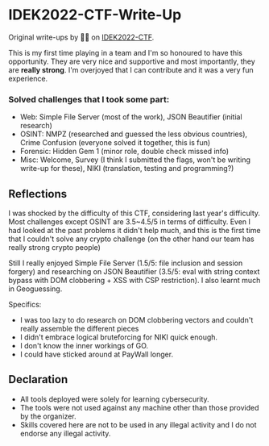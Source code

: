 # IDEK2022-CTF-Write-Up

Original write-ups by :raccoon::ninja: on [IDEK2022-CTF](https://ctf.idek.team).

This is my first time playing in a team and I'm so honoured to have this opportunity. They are very nice and supportive and most importantly, they are **really strong**. I'm overjoyed that I can contribute and it was a very fun experience.

### Solved challenges that I took some part:
- Web: Simple File Server (most of the work), JSON Beautifier (initial research)
- OSINT: NMPZ (researched and guessed the less obvious countries), Crime Confusion (everyone solved it together, this is fun)
- Forensic: Hidden Gem 1 (minor role, double check missed info)
- Misc: Welcome, Survey (I think I submitted the flags, won't be writing write-up for these), NIKI (translation, testing and programming?)

## Reflections

I was shocked by the difficulty of this CTF, considering last year's difficulty.
Most challenges except OSINT are 3.5~4.5/5 in terms of difficulty.
Even I had looked at the past problems it didn't help much, and this is the first time that I couldn't solve any crypto challenge (on the other hand our team has really strong crypto people)

Still I really enjoyed Simple File Server (1.5/5: file inclusion and session forgery) and researching on JSON Beautifier (3.5/5: eval with string context bypass with DOM clobbering + XSS with CSP restriction). I also learnt much in Geoguessing.

Specifics:
- I was too lazy to do research on DOM clobbering vectors and couldn't really assemble the different pieces
- I didn't embrace logical bruteforcing for NIKI quick enough.
- I don't know the inner workings of GO.
- I could have sticked around at PayWall longer.

## Declaration

- All tools deployed were solely for learning cybersecurity.
- The tools were not used against any machine other than those provided by the organizer.
- Skills covered here are not to be used in any illegal activity and I do not endorse any illegal activity.
